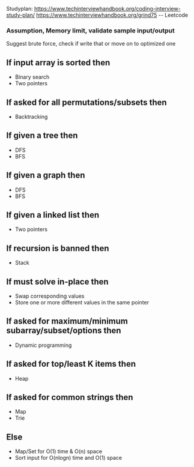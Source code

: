 
Studyplan: https://www.techinterviewhandbook.org/coding-interview-study-plan/
https://www.techinterviewhandbook.org/grind75 -- Leetcode


### Assumption, Memory limit, validate sample input/output
Suggest brute force, check if write that or move on to optimized one

## If input array is sorted then

- Binary search
- Two pointers

##  If asked for all permutations/subsets then
- Backtracking

##   If given a tree then
- DFS
- BFS

##  If given a graph then
- DFS
- BFS

##  If given a linked list then
- Two pointers

##  If recursion is banned then
- Stack

##  If must solve in-place then
- Swap corresponding values
- Store one or more different values in the same pointer

##  If asked for maximum/minimum subarray/subset/options then
- Dynamic programming

##  If asked for top/least K items then
- Heap

##  If asked for common strings then
- Map
- Trie 

## Else
- Map/Set for O(1) time & O(n) space
- Sort input for O(nlogn) time and O(1) space